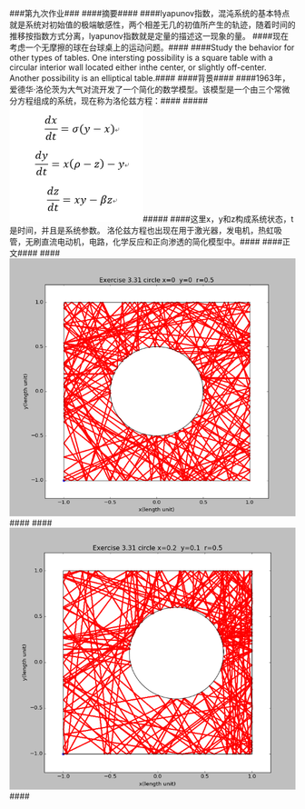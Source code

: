 ###第九次作业###
####摘要####
####lyapunov指数，混沌系统的基本特点就是系统对初始值的极端敏感性，两个相差无几的初值所产生的轨迹，随着时间的推移按指数方式分离，lyapunov指数就是定量的描述这一现象的量。
####现在考虑一个无摩擦的球在台球桌上的运动问题。####
####Study the behavior for other types of tables. One intersting possibility is a square table with a circular interior wall located either inthe center, or slightly off-center. Another possibility is an elliptical table.####
####背景####
####1963年，爱德华·洛伦茨为大气对流开发了一个简化的数学模型。该模型是一个由三个常微分方程组成的系统，现在称为洛伦兹方程：####
#####![enter image description here](https://github.com/hanshihao/compuational_physics_N2014301020016/blob/master/QQ%E6%88%AA%E5%9B%BE20161120224104.png)#####
####这里x，y和z构成系统状态，t是时间，并且是系统参数。 洛伦兹方程也出现在用于激光器，发电机，热虹吸管，无刷直流电动机，电路，化学反应和正向渗透的简化模型中。####
####正文####
####![内边界是圆，中心在原点](https://github.com/hanshihao/compuational_physics_N2014301020016/blob/master/QQ%E6%88%AA%E5%9B%BE20161122120210.png)####
####![内边界是圆，中心在（0.2 0.1）](https://github.com/hanshihao/compuational_physics_N2014301020016/blob/master/QQ%E6%88%AA%E5%9B%BE20161122121023.png)####


